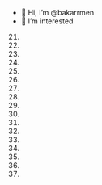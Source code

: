- 👋 Hi, I’m @bakarrmen
- 👀 I’m interested
21.
22.
23.
24.
25.
26.
27.
28.
29.
30.
31.
32.
33.
34.
35.
36.
37.
